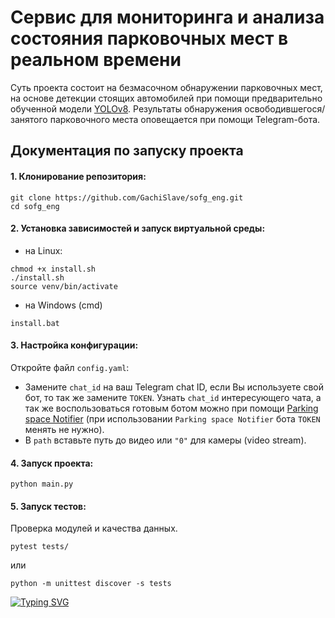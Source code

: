 # Сервис для мониторинга и анализа состояния парковочных мест в реальном времени
Суть проекта состоит на безмасочном обнаружении парковочных мест, на основе детекции стоящих автомобилей при помощи предварительно обученной модели [YOLOv8](https://github.com/ultralytics/ultralytics). Результаты обнаружения освободившегося/занятого парковочного места оповещается при помощи Telegram-бота.
## Документация по запуску проекта

#### 1. Клонирование репозитория:
```
git clone https://github.com/GachiSlave/sofg_eng.git
cd sofg_eng
```

#### 2. Установка зависимостей и запуск виртуальной среды:
* на Linux:
```
chmod +x install.sh
./install.sh
source venv/bin/activate
```

  * на Windows (cmd)
```
install.bat
```

#### 3. Настройка конфигурации:
Откройте файл `config.yaml`:
* Замените `chat_id` на ваш Telegram chat ID, если Вы используете свой бот, то так же замените `TOKEN`. Узнать `chat_id` интересующего чата, а так же воспользоваться готовым ботом можно при помощи [Parking space Notifier](https://t.me/freeparkingcar_bot) (при использовании `Parking space Notifier` бота `TOKEN` менять не нужно).
* В `path` вставьте путь до видео или `"0"` для камеры (video stream).

#### 4. Запуск проекта:
```
python main.py
```
#### 5. Запуск тестов:
Проверка модулей и качества данных.
```
pytest tests/
```
или
```
python -m unittest discover -s tests
```

[![Typing SVG](https://readme-typing-svg.herokuapp.com?font=Fira+Code&duration=2000&pause=1000&color=1141f7&random=false&width=600&lines=You're+breathtaking!+%E2%9C%A8)](https://git.io/typing-svg)
